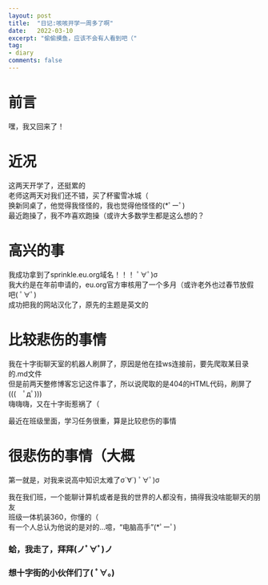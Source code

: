 ```yaml
---
layout: post
title:  "日记:咳咳开学一周多了啊"
date:   2022-03-10
excerpt: "偷偷摸鱼，应该不会有人看到吧（"
tag:
- diary
comments: false
---
```


# 前言
嘿，我又回来了！
# 近况
这两天开学了，还挺累的 <br>
老师这两天对我们还不错，买了杯蜜雪冰城（<br>
换新同桌了，他觉得我怪怪的，我也觉得他怪怪的(*ﾟーﾟ)<br>
最近跑操了，我不咋喜欢跑操（或许大多数学生都是这么想的？<br>
# 高兴的事
我成功拿到了sprinkle.eu.org域名！！！ ﾟ∀ﾟ)σ<br>
我大约是在年前申请的，eu.org官方审核用了一个多月（或许老外也过春节放假吧( ﾟ∀ﾟ)<br>
成功把我的网站汉化了，原先的主题是英文的<br>
# 比较悲伤的事情
我在十字街聊天室的机器人刷屏了，原因是他在挂ws连接前，要先爬取某目录的.md文件<br>
但是前两天整修博客忘记这件事了，所以说爬取的是404的HTML代码，刷屏了(((　ﾟдﾟ)))<br>
嗨嗨嗨，又在十字街惹祸了（<br>

最近在班级里面，学习任务很重，算是比较悲伤的事情<br>
# 很悲伤的事情（大概
第一就是，对我来说高中知识太难了σ`∀´) ﾟ∀ﾟ)σ<br>

我在我们班，一个能聊计算机或者是我的世界的人都没有，搞得我没啥能聊天的朋友<br>
班级一体机装360，你懂的（<br>
有一个人总认为他说的是对的…噫，“电脑高手”(*ﾟーﾟ)<br>
### 蛤，我走了，拜拜(ノﾟ∀ﾟ)ノ
### 想十字街的小伙伴们了( ﾟ∀。)

